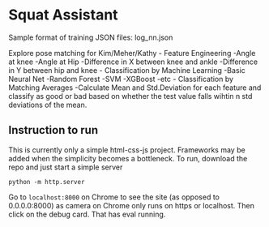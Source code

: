 # Squat Assistant
Sample format of training JSON files: log_nn.json

Explore pose matching for Kim/Meher/Kathy
    - Feature Engineering
        -Angle at knee
        -Angle at Hip
        -Difference in X between knee and ankle
        -Difference in Y between hip and knee
    - Classification by Machine Learning 
        -Basic Neural Net
        -Random Forest
        -SVM
        -XGBoost
        -etc
    - Classification by Matching Averages
        -Calculate Mean and Std.Deviation for each feature and classify as good or bad based on whether the test value falls wihtin n            std deviations of the mean. 

## Instruction to run
This is currently only a simple html-css-js project. Frameworks may be added when the simplicity becomes a bottleneck. 
To run, download the repo and just start a simple server 
```
python -m http.server
```

Go to ```localhost:8000``` on Chrome to see the site (as opposed to 0.0.0.0:8000) as camera on Chrome only runs on https or localhost. Then click on the debug card. That has eval running. 



